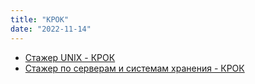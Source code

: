 ```yaml
---
title: "КРОК"
date: "2022-11-14"
---
```


- [Стажер UNIX - КРОК](https://www.croc.ru/vacancy/unix-intern/)
- [Стажер по серверам и системам хранения - КРОК](https://www.croc.ru/vacancy/intern-servers-storage-systems/)